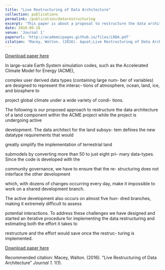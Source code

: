 ```yaml
---
title: "Live Restructuring of Data Architecture"
collection: publications
permalink: /publication/datarestructuring
excerpt: 'This paper is about a proposal to restructure the data architecture of a portion of a large-scale climate simulation program.'
date: 2016-05-16
venue: 'Journal 1'
paperurl: 'http://academicpages.github.io/files/LRDA.pdf'
citation: 'Macey, Walton. (2016). &quot;Live Restructuring of Data Architecture.&quot; <i>Journal 1</i>. 1(1).'
---
```



[Download paper here](http://academicpages.github.io/files/LRDA.pdf)

In large-scale Earth System simulation codes, such as
the Accelerated Climate Model for Energy (ACME),

complex user derived data types (containing large num-
ber of variables) are designed to represent the interac-
tions of atmosphere, ocean, land, ice, and biosphere to

project global climate under a wide variety of condi-
tions.

The following is our proposed approach to restructure
the data architecture of a land component within the
ACME project while the project is undergoing active

development. The data architect for the land subsys-
tem defines the new datatype requirements that would

greatly simplify the implementation of terrestrial land

submodels by converting more than 50 to just eight pri-
mary data-types. Since the code is developed with the

community governance, we have to ensure that the re-
structuring does not interface the other development

which, with dozens of changes occurring every day, make
it impossible to work on a shared development branch.

The active development also occurs on almost five hun-
dred branches, making it extremely difficult to assess

potential interactions.
To address these challenges we have designed and
started an iterative procedure for implementing the data
restructuring and estimating both the effort it takes to

restructure and the effort would save once the restruc-
turing is implemented.

[Download paper here](http://academicpages.github.io/files/LRDA.pdf)

Recommended citation: Macey, Walton. (2016). "Live Restructuring of Data Architecture" <i>Journal 1</i>. 1(1).
